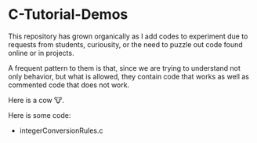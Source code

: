 # C-Tutorial-Demos

This repository has grown organically as I add codes to experiment due to requests from students, curiousity, or the need to puzzle out code found online or in projects.

A frequent pattern to them is that, since we are trying to understand not only behavior, but what is allowed, they contain code that works as well as commented code that does not work.

Here is a cow :cow:.

Here is some code:

* integerConversionRules.c 

